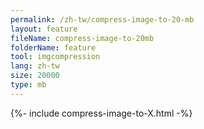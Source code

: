 ```yaml
---
permalink: /zh-tw/compress-image-to-20-mb
layout: feature
fileName: compress-image-to-20mb
folderName: feature
tool: imgcompression
lang: zh-tw
size: 20000
type: mb
---
```


{%- include compress-image-to-X.html -%}
